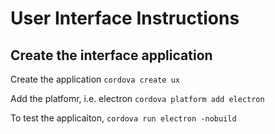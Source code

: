 # User Interface Instructions

## Create the interface application

Create the application `cordova create ux`

Add the platfomr, i.e. electron  `cordova platform add electron`

To test the applicaiton, `cordova run electron -nobuild`